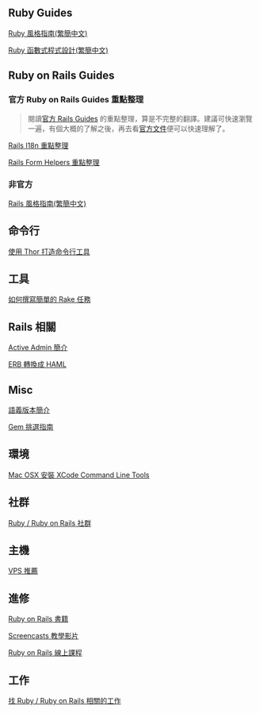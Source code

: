 ## Ruby Guides

[Ruby 風格指南(繁簡中文)](https://github.com/JuanitoFatas/ruby-style-guide)

[Ruby 函數式程式設計(繁簡中文)](https://github.com/JuanitoFatas/Ruby-Functional-Programming)

## Ruby on Rails Guides

### 官方 Ruby on Rails Guides 重點整理

> 閱讀[官方 Rails Guides][edge] 的重點整理，算是不完整的翻譯。建議可快速瀏覽一遍，有個大概的了解之後，再去看[官方文件][edge]便可以快速理解了。

[Rails I18n 重點整理](/articles/006-i18n-RG.md)

[Rails Form Helpers 重點整理](/articles/ActionView/form_helpers-RG.md)

### 非官方

[Rails 風格指南(繁簡中文)](https://github.com/JuanitoFatas/rails-style-guide)

## 命令行

[使用 Thor 打造命令行工具](/articles/007-thor.md)

## 工具

[如何撰寫簡單的 Rake 任務](/articles/009-create-a-rake-task.md)

## Rails 相關

[Active Admin 簡介](/articles/001-active-admin.md)

[ERB 轉換成 HAML](/articles/030-erb-to-haml.md)

## Misc

[語義版本簡介](/articles/002-sem-ver.md)

[Gem 挑選指南](/articles/005-gem-selection-guide.md)

## 環境

[Mac OSX 安裝 XCode Command Line Tools](/articles/env/osx-install-xcode.md)

[edge]: http://edgeguides.rubyonrails.org

## 社群

[Ruby / Ruby on Rails 社群](/articles/014-communities.md)

## 主機

[VPS 推薦](/articles/024-vps.md)

## 進修

[Ruby on Rails 書籍](/articles/018-books.md)

[Screencasts 教學影片](/articles/015-screencasts.md)

[Ruby on Rails 線上課程](/articles/016-online-learning.md)

## 工作

[找 Ruby / Ruby on Rails 相關的工作](/articles/021-jobs.md)